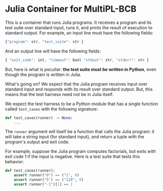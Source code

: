 # Julia Container for MultiPL-BCB

This is a container that runs Julia programs. It receives a program and its test
suite over standard input, runs it, and prints the result of execution to
standard output. For example, an input line must have the following fields:

```javascript
{"program": str, "test_suite": str }
```

And an output line will have the following fields:

```javascript
{ "exit_code": int, "timeout": bool "stdout": str, "stderr": str }
```

But, here is what is peculiar: **the test suite must be written in Python**,
even though the program is written in Julia.

What's going on? We expect that the Julia program receives input over standard
input and responds with its result over standard output. But, this means that
the test harness need not be in Julia itself.

We expect the test harness to be a Python module that has a single function
called `test_cases` with the following signature:

```python
def test_cases(runner) -> None:
    ...
```

The `runner` argument will itself be a function that calls the Julia program: it
will take a string input (for standard input), and return a tuple with the
program's output and exit code.

For example, suppose the Julia program computes factorials, but exits with exit
code 1 if the input is negative. Here is a test suite that tests this behavior:

```python
def test_cases(runner):
    assert runner("0") == ("1", 0)
    assert runner("5") == ("120", 0)
    assert runner("-1")[1] == 1
```


